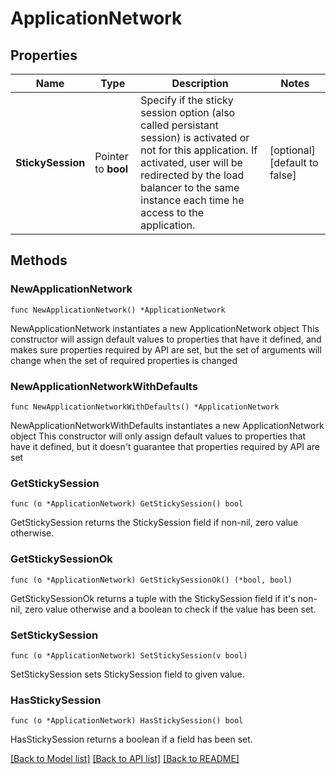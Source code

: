 # ApplicationNetwork

## Properties

Name | Type | Description | Notes
------------ | ------------- | ------------- | -------------
**StickySession** | Pointer to **bool** | Specify if the sticky session option (also called persistant session) is activated or not for this application. If activated, user will be redirected by the load balancer to the same instance each time he access to the application.   | [optional] [default to false]

## Methods

### NewApplicationNetwork

`func NewApplicationNetwork() *ApplicationNetwork`

NewApplicationNetwork instantiates a new ApplicationNetwork object
This constructor will assign default values to properties that have it defined,
and makes sure properties required by API are set, but the set of arguments
will change when the set of required properties is changed

### NewApplicationNetworkWithDefaults

`func NewApplicationNetworkWithDefaults() *ApplicationNetwork`

NewApplicationNetworkWithDefaults instantiates a new ApplicationNetwork object
This constructor will only assign default values to properties that have it defined,
but it doesn't guarantee that properties required by API are set

### GetStickySession

`func (o *ApplicationNetwork) GetStickySession() bool`

GetStickySession returns the StickySession field if non-nil, zero value otherwise.

### GetStickySessionOk

`func (o *ApplicationNetwork) GetStickySessionOk() (*bool, bool)`

GetStickySessionOk returns a tuple with the StickySession field if it's non-nil, zero value otherwise
and a boolean to check if the value has been set.

### SetStickySession

`func (o *ApplicationNetwork) SetStickySession(v bool)`

SetStickySession sets StickySession field to given value.

### HasStickySession

`func (o *ApplicationNetwork) HasStickySession() bool`

HasStickySession returns a boolean if a field has been set.


[[Back to Model list]](../README.md#documentation-for-models) [[Back to API list]](../README.md#documentation-for-api-endpoints) [[Back to README]](../README.md)


